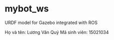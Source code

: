 # mybot_ws
URDF model for Gazebo integrated with ROS

Họ và tên: Lương Văn Quý
Mã sinh viên: 15021034

